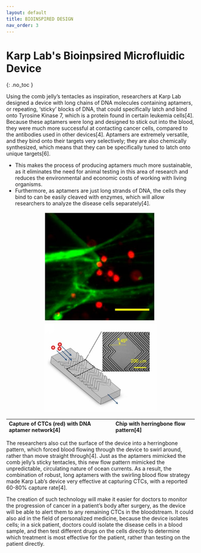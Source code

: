 ```yaml
---
layout: default
title: BIOINSPIRED DESIGN
nav_order: 3
---
```


# Karp Lab's Bioinpsired Microfluidic Device 
{: .no_toc }

Using the comb jelly’s tentacles as inspiration, researchers at Karp Lab designed a device with long chains of DNA molecules containing aptamers, or repeating, ‘sticky’ blocks of DNA, that could specifically latch and bind onto Tyrosine Kinase 7, which is a protein found in certain leukemia cells[4]. Because these aptamers were long and designed to stick out into the blood, they were much more successful at contacting cancer cells, compared to the antibodies used in other devices[4]. Aptamers are extremely versatile, and they bind onto their targets very selectively; they are also chemically synthesized, which means that they can be specifically tuned to latch onto unique targets[6]. 
-	This makes the process of producing aptamers much more sustainable, as it eliminates the need for animal testing in this area of research and reduces the environmental and economic costs of working with living organisms. 
-	Furthermore, as aptamers are just long strands of DNA, the cells they bind to can be easily cleaved with enzymes, which will allow researchers to analyze the disease cells separately[4]. 
<p align="middle">
  <img src="/captured_cells.PNG" width="300" hspace="20" />
  <img src="/device_mod.jpg" width="300" /> 
</p>

| Capture of CTCs (red) with DNA aptamer network[4] | Chip with herringbone flow pattern[4] | 
|:--------------------------------------------------|:------------------------------------- |

The researchers also cut the surface of the device into a herringbone pattern, which forced blood flowing through the device to swirl around, rather than move straight through[4]. Just as the aptamers mimicked the comb jelly’s sticky tentacles, this new flow pattern mimicked the unpredictable, circulating nature of ocean currents. As a result, the combination of robust, long aptamers with the swirling blood flow strategy made Karp Lab’s device very effective at capturing CTCs, with a reported 60-80% capture rate[4].  

The creation of such technology will make it easier for doctors to monitor the progression of cancer in a patient’s body after surgery, as the device will be able to alert them to any remaining CTCs in the bloodstream. It could also aid in the field of personalized medicine, because the device isolates cells; in a sick patient, doctors could isolate the disease cells in a blood sample, and then test different drugs on the cells directly to determine which treatment is most effective for the patient, rather than testing on the patient directly. 

